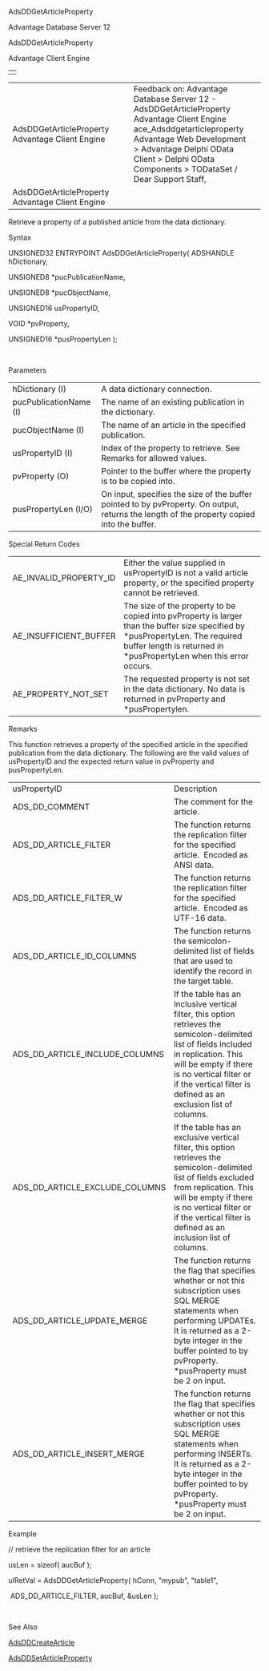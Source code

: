 AdsDDGetArticleProperty




Advantage Database Server 12  

AdsDDGetArticleProperty

Advantage Client Engine

|  |
| --- |
|  |

|  |  |  |  |  |
| --- | --- | --- | --- | --- |
| AdsDDGetArticleProperty  Advantage Client Engine |  |  | Feedback on: Advantage Database Server 12 - AdsDDGetArticleProperty Advantage Client Engine ace\_Adsddgetarticleproperty Advantage Web Development > Advantage Delphi OData Client > Delphi OData Components > TODataSet / Dear Support Staff, |  |
| AdsDDGetArticleProperty  Advantage Client Engine |  |  |  |  |

Retrieve a property of a published article from the data dictionary.

Syntax

UNSIGNED32 ENTRYPOINT AdsDDGetArticleProperty( ADSHANDLE hDictionary,

UNSIGNED8 \*pucPublicationName,

UNSIGNED8 \*pucObjectName,

UNSIGNED16 usPropertyID,

VOID \*pvProperty,

UNSIGNED16 \*pusPropertyLen );

 

Parameters

|  |  |
| --- | --- |
| hDictionary (I) | A data dictionary connection. |
| pucPublicationName (I) | The name of an existing publication in the dictionary. |
| pucObjectName (I) | The name of an article in the specified publication. |
| usPropertyID (I) | Index of the property to retrieve. See Remarks for allowed values. |
| pvProperty (O) | Pointer to the buffer where the property is to be copied into. |
| pusPropertyLen (I/O) | On input, specifies the size of the buffer pointed to by pvProperty. On output, returns the length of the property copied into the buffer. |

Special Return Codes

|  |  |
| --- | --- |
| AE\_INVALID\_PROPERTY\_ID | Either the value supplied in usPropertyID is not a valid article property, or the specified property cannot be retrieved. |
| AE\_INSUFFICIENT\_BUFFER | The size of the property to be copied into pvProperty is larger than the buffer size specified by \*pusPropertyLen. The required buffer length is returned in \*pusPropertyLen when this error occurs. |
| AE\_PROPERTY\_NOT\_SET | The requested property is not set in the data dictionary. No data is returned in pvProperty and \*pusPropertylen. |

Remarks

This function retrieves a property of the specified article in the specified publication from the data dictionary. The following are the valid values of usPropertyID and the expected return value in pvProperty and pusPropertyLen.

|  |  |
| --- | --- |
| usPropertyID | Description |
| ADS\_DD\_COMMENT | The comment for the article. |
| ADS\_DD\_ARTICLE\_FILTER | The function returns the replication filter for the specified article.  Encoded as ANSI data. |
| ADS\_DD\_ARTICLE\_FILTER\_W | The function returns the replication filter for the specified article.  Encoded as UTF-16 data. |
| ADS\_DD\_ARTICLE\_ID\_COLUMNS | The function returns the semicolon-delimited list of fields that are used to identify the record in the target table. |
| ADS\_DD\_ARTICLE\_INCLUDE\_COLUMNS | If the table has an inclusive vertical filter, this option retrieves the semicolon-delimited list of fields included in replication. This will be empty if there is no vertical filter or if the vertical filter is defined as an exclusion list of columns. |
| ADS\_DD\_ARTICLE\_EXCLUDE\_COLUMNS | If the table has an exclusive vertical filter, this option retrieves the semicolon-delimited list of fields excluded from replication. This will be empty if there is no vertical filter or if the vertical filter is defined as an inclusion list of columns. |
| ADS\_DD\_ARTICLE\_UPDATE\_MERGE | The function returns the flag that specifies whether or not this subscription uses SQL MERGE statements when performing UPDATEs. It is returned as a 2-byte integer in the buffer pointed to by pvProperty. \*pusProperty must be 2 on input. |
| ADS\_DD\_ARTICLE\_INSERT\_MERGE | The function returns the flag that specifies whether or not this subscription uses SQL MERGE statements when performing INSERTs. It is returned as a 2-byte integer in the buffer pointed to by pvProperty. \*pusProperty must be 2 on input. |

Example

// retrieve the replication filter for an article

usLen = sizeof( aucBuf );

ulRetVal = AdsDDGetArticleProperty( hConn, "mypub", "table1",

 ADS\_DD\_ARTICLE\_FILTER, aucBuf, &usLen );

 

See Also

[AdsDDCreateArticle](ace_adsddcreatearticle.htm)

[AdsDDSetArticleProperty](ace_adsddsetarticleproperty.htm)
